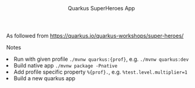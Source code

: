 <header>Quarkus SuperHeroes App</header>

As followed from https://quarkus.io/quarkus-workshops/super-heroes/

Notes
<li>Run with given profile <code>./mvnw quarkus:{prof}</code>, e.g. <code>./mvnw quarkus:dev</code></li>
<li>Build native app <code>./mvnw package -Pnative</code></li>
<li>Add profile specific property <code>%{prof}.</code>, e.g. <code>%test.level.multiplier=1</code></li>
<li>Build a new quarkus app <code>
